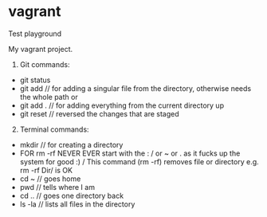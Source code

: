 # vagrant

Test playground


My vagrant project.


1. Git commands:
- git status
- git add <name of the file> // for adding a singular file from the directory, otherwise needs the whole path
or
- git add . // for adding everything from the current directory up
- git reset  // reversed the changes that are staged

2. Terminal commands:
- mkdir <anem of the directory>// for creating a directory
- FOR rm -rf NEVER EVER start with the : / or ~ or . as it fucks up the system for good :) / This command (rm -rf) removes file or directory
e.g. rm -rf Dir/ is OK
- cd ~ // goes home 
- pwd // tells where I am
- cd .. // goes one directory back
- ls -la // lists all files in the directory
